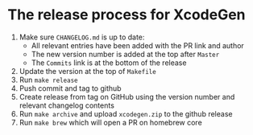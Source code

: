 # The release process for XcodeGen

1. Make sure `CHANGELOG.md` is up to date:
   - All relevant entries have been added with the PR link and author
   - The new version number is added at the top after `Master`
   - The `Commits` link is at the bottom of the release
1. Update the version at the top of `Makefile`
1. Run `make release`
1. Push commit and tag to github
1. Create release from tag on GitHub using the version number and relevant changelog contents
1. Run `make archive` and upload `xcodegen.zip` to the github release
1. Run `make brew` which will open a PR on homebrew core

